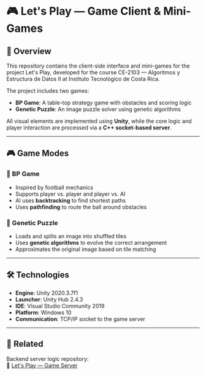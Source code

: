 # 🎮 Let's Play — Game Client & Mini-Games

## 📘 Overview

This repository contains the client-side interface and mini-games for the project Let's Play, developed for the course CE-2103 — Algoritmos y Estructura de Datos II at Instituto Tecnológico de Costa Rica.

The project includes two games:
- **BP Game**: A table-top strategy game with obstacles and scoring logic
- **Genetic Puzzle**: An image puzzle solver using genetic algorithms

All visual elements are implemented using **Unity**, while the core logic and player interaction are processed via a **C++ socket-based server**.

---

## 🎮 Game Modes

### 🏓 BP Game
- Inspired by football mechanics
- Supports player vs. player and player vs. AI
- AI uses **backtracking** to find shortest paths
- Uses **pathfinding** to route the ball around obstacles

### 🧩 Genetic Puzzle
- Loads and splits an image into shuffled tiles
- Uses **genetic algorithms** to evolve the correct arrangement
- Approximates the original image based on tile matching

---

## 🛠️ Technologies

- **Engine**: Unity 2020.3.7f1
- **Launcher**: Unity Hub 2.4.3
- **IDE**: Visual Studio Community 2019
- **Platform**: Windows 10
- **Communication**: TCP/IP socket to the game server

---

## 📎 Related

Backend server logic repository:  
🔗 [Let's Play — Game Server](https://github.com/MAU143429/LetsPlay-Server-CE-2103)
